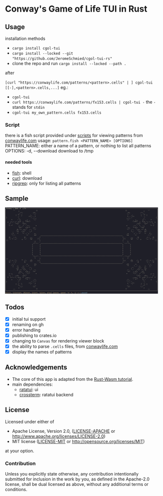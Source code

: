 # Conway's Game of Life TUI in Rust

## Usage

installation methods

-   `cargo install cgol-tui`
-   `cargo install --locked --git "https://github.com/JeromeSchmied/cgol-tui-rs"`
-   clone the repo and run `cargo install --locked --path .`

after

`[curl "https://conwaylife.com/patterns/<pattern>.cells" | ] cgol-tui [[-],<pattern>.cells,...]`
eg.:

-   `cgol-tui`
-   `curl https://conwaylife.com/patterns/fx153.cells | cgol-tui -` the `-` stands for `stdin`
-   `cgol-tui my_own_pattern.cells fx153.cells`

### Script

there is a fish script provided under [scripts](./scripts/pattern.fish) for viewing patterns from [conwaylife.com](https://conwaylife.com/patterns)
usage: `pattern.fish <PATTERN_NAME> [OPTIONS]`
PATTERN_NAME: either a name of a pattern, or nothing to list all patterns
OPTIONS: -d, --download     download to /tmp

#### needed tools

- [fish](https://fishshell.com/): shell
- [curl](https://curl.se/): download
- [ripgrep](https://github.com/BurntSushi/ripgrep): only for listing all patterns

## Sample

![Sample][1]

## Todos

-   [x] initial tui support
-   [x] renaming on gh
-   [x] error handling
-   [x] publishing to crates.io
-   [x] changing to `Canvas` for rendering viewer block
-   [x] the ability to parse `.cells` files, from [conwaylife.com](https://conwaylife.com/patterns)
-   [x] display the names of patterns

## Acknowledgements

-   The core of this app is adapted from the [Rust-Wasm tutorial](https://rustwasm.github.io/docs/book/).
-   main dependencies:
    -   [ratatui](https://ratatui.rs): ui
    -   [crossterm](https://github.com/crossterm-rs/crossterm): ratatui backend

## License

Licensed under either of

-   Apache License, Version 2.0, ([LICENSE-APACHE](LICENSE-APACHE) or http://www.apache.org/licenses/LICENSE-2.0)
-   MIT license ([LICENSE-MIT](LICENSE-MIT) or http://opensource.org/licenses/MIT)

at your option.

### Contribution

Unless you explicitly state otherwise, any contribution intentionally
submitted for inclusion in the work by you, as defined in the Apache-2.0
license, shall be dual licensed as above, without any additional terms or
conditions.

[1]: assets/0.4.0.png "Image of using cgol-tui in Alacritty on Arch Linux btw"
